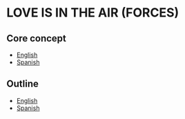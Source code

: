 # LOVE IS IN THE AIR (FORCES)
## Core concept
* [English](bible/en/core.md)
* [Spanish](bible/es/core.md)
## Outline
* [English](bible/en/outline.md)
* [Spanish](bible/es/outline.md)
